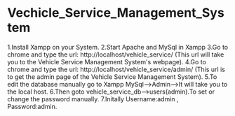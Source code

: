 # Vechicle_Service_Management_System

1.Install Xampp on your System.
2.Start Apache and MySql in Xampp
3.Go to chrome and type the url: http://localhost/vehicle_service/ (This url will take you to the Vehicle Service Management System's webpage).
4.Go to chrome and type the url: http://localhost/vehicle_service/admin/ (This url is to get the admin page of the Vehicle Service Management System).
5.To edit the database manually go to Xampp MySql-->Admin-->It will take you to the local host.
6.Then goto vehicle_service_db-->users(admin).To set or change the password manually.
7.Initally Username:admin , Password:admin.
